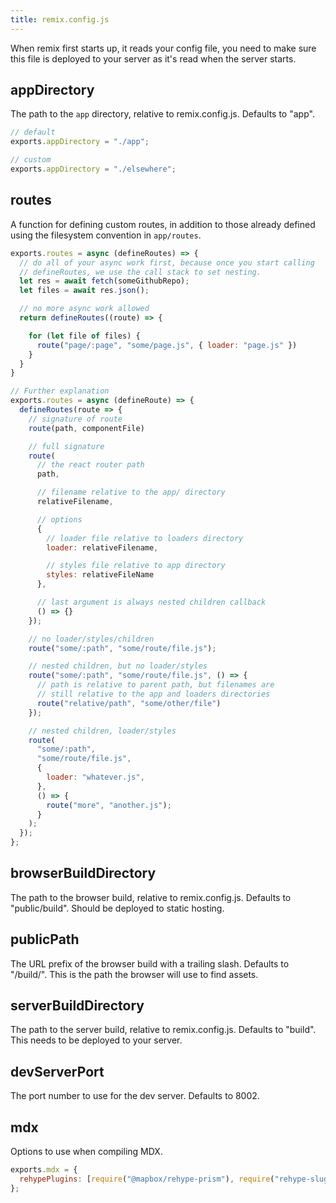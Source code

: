 ```yaml
---
title: remix.config.js
---
```


When remix first starts up, it reads your config file, you need to make sure this file is deployed to your server as it's read when the server starts.

## appDirectory

The path to the `app` directory, relative to remix.config.js. Defaults to "app".

```js
// default
exports.appDirectory = "./app";

// custom
exports.appDirectory = "./elsewhere";
```

## routes

A function for defining custom routes, in addition to those already defined
using the filesystem convention in `app/routes`.

```js
exports.routes = async (defineRoutes) => {
  // do all of your async work first, because once you start calling
  // defineRoutes, we use the call stack to set nesting.
  let res = await fetch(someGithubRepo);
  let files = await res.json();

  // no more async work allowed
  return defineRoutes((route) => {

    for (let file of files) {
      route("page/:page", "some/page.js", { loader: "page.js" })
    }
  }
}

// Further explanation
exports.routes = async (defineRoute) => {
  defineRoutes(route => {
    // signature of route
    route(path, componentFile)

    // full signature
    route(
      // the react router path
      path,

      // filename relative to the app/ directory
      relativeFilename,

      // options
      {
        // loader file relative to loaders directory
        loader: relativeFilename,

        // styles file relative to app directory
        styles: relativeFileName
      },

      // last argument is always nested children callback
      () => {}
    });

    // no loader/styles/children
    route("some/:path", "some/route/file.js");

    // nested children, but no loader/styles
    route("some/:path", "some/route/file.js", () => {
      // path is relative to parent path, but filenames are
      // still relative to the app and loaders directories
      route("relative/path", "some/other/file")
    });

    // nested children, loader/styles
    route(
      "some/:path",
      "some/route/file.js",
      {
        loader: "whatever.js",
      },
      () => {
        route("more", "another.js");
      }
    );
  });
};
```

## browserBuildDirectory

The path to the browser build, relative to remix.config.js. Defaults to "public/build". Should be deployed to static hosting.

## publicPath

The URL prefix of the browser build with a trailing slash. Defaults to "/build/". This is the path the browser will use to find assets.

## serverBuildDirectory

The path to the server build, relative to remix.config.js. Defaults to "build". This needs to be deployed to your server.

## devServerPort

The port number to use for the dev server. Defaults to 8002.

## mdx

Options to use when compiling MDX.

```js
exports.mdx = {
  rehypePlugins: [require("@mapbox/rehype-prism"), require("rehype-slug")]
};
```
